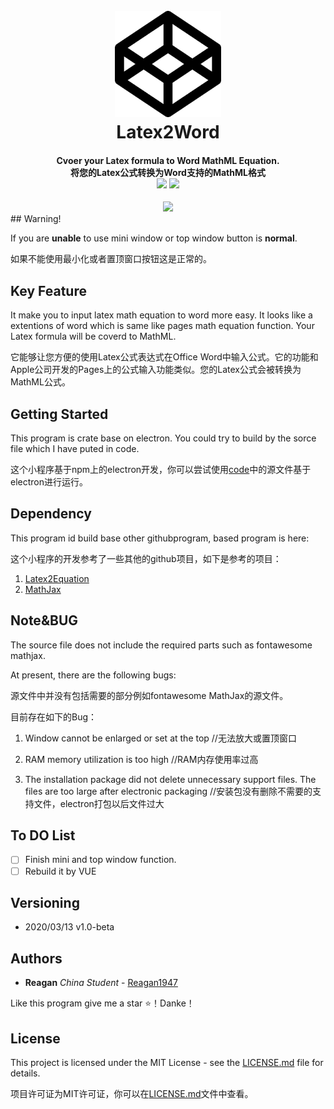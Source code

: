 <h1 align="center">
  <br>
  <img src="https://github.com/Reagan1947/latex2word/blob/master/codepen-brands.svg" alt="Markdownify" width="170">
  <br>
  Latex2Word
  <br>
</h1>

<h4 align="center" font-weight:bold;">Cvoer your Latex formula to Word MathML Equation.</br>将您的Latex公式转换为Word支持的MathML格式</br>
<img src="https://img.shields.io/badge/license-MIT-%23373737">
<img src="https://img.shields.io/badge/plantform-electron-lightgrey"></h4>

<div style="
    width: 100%;
    text-align: center;">
<img src="E:\Pictures\exp_pic.png">
</div>
## Warning!

If you are **unable** to use mini window or top window button is **normal**.

如果不能使用最小化或者置顶窗口按钮这是正常的。

## Key Feature

It make you to input latex math equation to word more easy. It looks like a extentions of word which is same like pages math equation function. Your Latex formula will be coverd to MathML.

它能够让您方便的使用Latex公式表达式在Office Word中输入公式。它的功能和Apple公司开发的Pages上的公式输入功能类似。您的Latex公式会被转换为MathML公式。

## Getting Started

This program is crate base on electron. You could try to build by the sorce file which I have puted in code.

这个小程序基于npm上的electron开发，你可以尝试使用[code](https://github.com/Reagan1947/latex2word)中的源文件基于electron进行运行。

## Dependency

This program id build base other githubprogram, based program is here:

这个小程序的开发参考了一些其他的github项目，如下是参考的项目：

1. [Latex2Equation](https://github.com/idf/LaTeX2Word-Equation)
2. [MathJax](https://www.mathjax.org/)

## Note&BUG

The source file does not include the required parts such as fontawesome mathjax.

At present, there are the following bugs:

源文件中并没有包括需要的部分例如fontawesome MathJax的源文件。

目前存在如下的Bug：

1. Window cannot be enlarged or set at the top   //无法放大或置顶窗口

2. RAM memory utilization is too high   //RAM内存使用率过高

3. The installation package did not delete unnecessary support files. The files are too large after electronic packaging   //安装包没有删除不需要的支持文件，electron打包以后文件过大

## To DO List

- [ ]  Finish mini and top window function.
- [ ] Rebuild it by VUE

## Versioning

- 2020/03/13  v1.0-beta 

## Authors

* **Reagan**  *China Student* - [Reagan1947](https://github.com/Reagan1947)

Like this program give me a star ⭐！Danke！

## License

This project is licensed under the MIT License - see the [LICENSE.md](LICENSE.md) file for details.

项目许可证为MIT许可证，你可以在[LICENSE.md](LICENSE.md)文件中查看。
